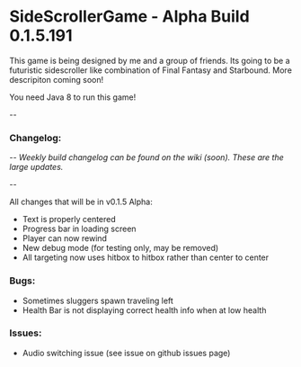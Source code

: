 # SideScrollerGame - Alpha Build 0.1.5.191

This game is being designed by me and a group of friends. Its going to be a futuristic sidescroller like combination of Final Fantasy and Starbound. More descripiton coming soon!

You need Java 8 to run this game!

--

### Changelog: 

--
*Weekly build changelog can be found on the wiki (soon). These are the large updates.*

--

All changes that will be in v0.1.5 Alpha:
- Text is properly centered
- Progress bar in loading screen
- Player can now rewind
- New debug mode (for testing only, may be removed)
- All targeting now uses hitbox to hitbox rather than center to center

### Bugs:
- Sometimes sluggers spawn traveling left
- Health Bar is not displaying correct health info when at low health

### Issues:
- Audio switching issue (see issue on github issues page)
